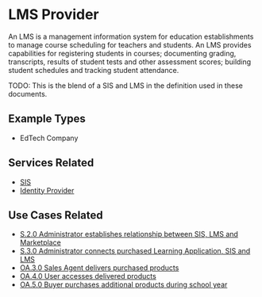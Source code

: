 # LMS Provider

An LMS is a management information system for education establishments to manage course scheduling for teachers and students. An LMS provides capabilities for registering students in courses; documenting grading, transcripts, results of student tests and other assessment scores; building student schedules and tracking student attendance.

TODO:  This is the blend of a SIS and LMS in the definition used in these documents.

## Example Types

  - EdTech Company

## Services Related

  - [SIS](../services/sis.md)
  - [Identity Provider](../services/identity-provider.md)

## Use Cases Related

- [S.2.0 Administrator establishes relationship between SIS, LMS and Marketplace](../use-cases/s.2.0-sims-lms-marketplace-setup.md)
- [S.3.0 Administrator connects purchased Learning Application, SIS and LMS](../use-cases/s.3.0-sims-lms-learning-application-setup.md)
- [OA.3.0 Sales Agent delivers purchased products](../use-cases/oa.3.0-sales-agent-delivers-products.md)
- [ OA.4.0 User accesses delivered products](../use-cases/oa.4.0-user-accesses-delivered-products.md)
- [OA.5.0 Buyer purchases additional products during school year](../use-cases/oa.5.0-buyer-purchases-additional-products.md)

